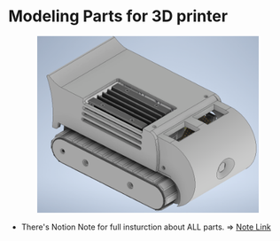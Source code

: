 # Modeling Parts for 3D printer

<p align="center">
    <img src="../install/render_image.png" width="400" />
</p>

* There's Notion Note for full insturction about ALL parts.
    => [Note Link](https://www.notion.so/Nanosaur-3D-df141c59c02c432a8e5bc6d1d9376207)